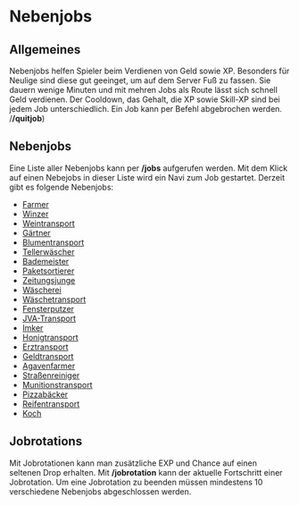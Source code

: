 # Nebenjobs

## Allgemeines
Nebenjobs helfen Spieler beim Verdienen von Geld sowie XP. Besonders für Neulige sind diese gut geeinget, um auf dem Server Fuß zu fassen.
Sie dauern wenige Minuten und mit mehren Jobs als Route lässt sich schnell Geld verdienen.
Der Cooldown, das Gehalt, die XP sowie Skill-XP sind bei jedem Job unterschiedlich.
Ein Job kann per Befehl abgebrochen werden. /**/quitjob**)

## Nebenjobs
Eine Liste aller Nebenjobs kann per **/jobs** aufgerufen werden.
Mit dem Klick auf einen Nebejobs in dieser Liste wird ein Navi zum Job gestartet.
Derzeit gibt es folgende Nebenjobs:

* [Farmer](farmer.md)
* [Winzer](winzer.md)
* [Weintransport](weintransport.md)
* [Gärtner](gärtner.md)
* [Blumentransport](blumentransport.md)
* [Tellerwäscher](tellerwäscher.md)
* [Bademeister](bademeister.md)
* [Paketsortierer](paketsortier.md)
* [Zeitungsjunge](zeitungsjunge.md)
* [Wäscherei](wäscherei.md)
* [Wäschetransport](wäschetransport.md)
* [Fensterputzer](fensterputzer.md)
* [JVA-Transport](jvatransport.md)
* [Imker](imker.md)
* [Honigtransport](../../pages/nebenjobs/honigtransport)
* [Erztransport](../../pages/nebenjobs/erztransport)
* [Geldtransport](../../pages/nebenjobs/geldtransport)
* [Agavenfarmer](../../pages/nebenjobs/agavenfarmerer)
* [Straßenreiniger](../../pages/nebenjobs/straßenreiniger)
* [Munitionstransport](../../pages/nebenjobs/munitionstransport)
* [Pizzabäcker](../../pages/nebenjobs/pizzabäcker)
* [Reifentransport](../../pages/nebenjobs/reifentransport)
* [Koch](../../pages/nebenjobs/koch)

## Jobrotations
Mit Jobrotationen kann man zusätzliche EXP und Chance auf einen seltenen Drop erhalten. 
Mit **/jobrotation** kann der aktuelle Fortschritt einer Jobrotation.
Um eine Jobrotation zu beenden müssen mindestens 10 verschiedene Nebenjobs abgeschlossen werden.






